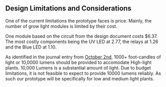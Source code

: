## Design Limitations and Considerations

One of the current limitations the prototype faces is price. Mainly, the number of grow light modules is limited by their cost. 

One module based on the circuit from the design document costs $6.37. The most costly components being the UV LED at 2.77, the relays at 1.26 and the 
Blue LED at 1.10.

As identified in the journal entry from [October 2nd](https://github.com/heonjang/LightControlSystem/blob/Christelle/October%202nd%20-%20Light%20Intensity.md), 1000+ foot-candles of light or 10,0000 lumens should be provided to accomodate High-light plants. 10,000 Lumens is a substantial amount of light.
Due to budget limitations, it is not feasible to expect to provide 10000 lumens reliably. As such our prototype will be specifically for low and medium light plants. 
